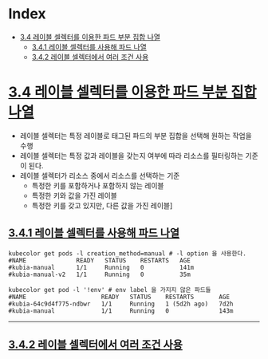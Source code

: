 # Index
* [3.4 레이블 셀렉터를 이용한 파드 부분 집합 나열](#34-레이블-셀렉터를-이용한-파드-부분-집합-나열)
  * [3.4.1 레이블 셀렉터를 사용해 파드 나열](#341-레이블-셀렉터를-사용해-파드-나열)
  * [3.4.2 레이블 셀렉터에서 여러 조건 사용](#342-레이블-셀렉터에서-여러-조건-사용)

# [3.4 레이블 셀렉터를 이용한 파드 부분 집합 나열](#Index)
* 레이블 셀렉터는 특정 레이블로 태그된 파드의 부분 집합을 선택해 원하는 작업을 수행
* 레이블 셀렉터는 특정 값과 레이블을 갖는지 여부에 따라 리소스를 필터링하는 기준이 된다.
* 레이블 셀렉터가 리소스 중에서 리소스를 선택하는 기준
  * 특정한 키를 포함하거나 포함하지 않는 레이블
  * 특정한 키와 값을 가진 레이블
  * 특정한 키를 갖고 있지만, 다른 값을 가진 레이블]

## [3.4.1 레이블 셀렉터를 사용해 파드 나열](#Index)

```shell
kubecolor get pods -l creation_method=manual # -l option 을 사용한다.
#NAME              READY   STATUS    RESTARTS   AGE
#kubia-manual      1/1     Running   0          141m
#kubia-manual-v2   1/1     Running   0          35m

kubecolor get pod -l '!env' # env label 을 가지지 않은 파드들
#NAME                     READY   STATUS    RESTARTS       AGE
#kubia-64c9d4f775-ndbwr   1/1     Running   1 (5d2h ago)   7d2h
#kubia-manual             1/1     Running   0              143m
```

---

## [3.4.2 레이블 셀렉터에서 여러 조건 사용](#Index)